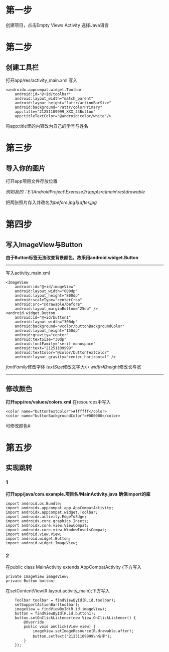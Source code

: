 # 第一步
创建项目，点击Empty Views Activity
选择Java语言
# 第二步
## 创建工具栏
打开app/res/activity_main.xml
写入

    <androidx.appcompat.widget.Toolbar
        android:id="@+id/toolbar"
        android:layout_width="match_parent"
        android:layout_height="?attr/actionBarSize"
        android:background="?attr/colorPrimary"
        app:title="21251109999_XXX_23Button"
        app:titleTextColor="@android:color/white"/>

将app:title里的内容改为自己的学号与姓名
# 第三步
## 导入你的图片
打开app项目文件存放位置

*例如我的：E:\AndroidProject\Exercise2r\app\src\main\res\drawable*

把两张照片存入并改名为*before.jpg*与*after.jpg*
# 第四步
## 写入ImageView与Button
**由于Button标签无法改变背景颜色，故采用android.widget.Button**
***
写入activity_main.xml

    <ImageView
        android:id="@+id/imageView"
        android:layout_width="600dp"
        android:layout_height="800dp"
        android:scaleType="centerCrop"
        android:src="@drawable/before"
        android:layout_marginBottom="25dp" />
    <android.widget.Button
        android:id="@+id/button1"
        android:layout_width="300dp"
        android:background="@color/buttonBackgroundColor"
        android:layout_height="150dp"
        android:gravity="center"
        android:textSize="30dp"
        android:fontFamily="serif-monospace"
        android:text="21251109999"
        android:textColor="@color/buttonTextColor"
        android:layout_gravity="center_horizontal" />

*fontFamily*修改字体
*textSize*修改文字大小
*width和height*修改长与宽
***
## 修改颜色
**打开app/res/values/colors.xml**
在resources中写入

    <color name="buttonTextColor">#ffffff</color>
    <color name="buttonBackgroundColor">#000000</color>

可修改颜色#
# 第五步
## 实现跳转
### 1
**打开app/java/com.example.项目名/MainActivity.java**
**确保import的库**

    import android.os.Bundle;
    import androidx.appcompat.app.AppCompatActivity;
    import androidx.appcompat.widget.Toolbar;
    import androidx.activity.EdgeToEdge;
    import androidx.core.graphics.Insets;
    import androidx.core.view.ViewCompat;
    import androidx.core.view.WindowInsetsCompat;
    import android.view.View;
    import android.widget.Button;
    import android.widget.ImageView;

### 2
在public class MainActivity extends AppCompatActivity {下方写入

    private ImageView imageView;
    private Button button;

在setContentView(R.layout.activity_main);下方写入

        Toolbar toolbar = findViewById(R.id.toolbar);
        setSupportActionBar(toolbar);
        imageView = findViewById(R.id.imageView);
        button = findViewById(R.id.button1);
        button.setOnClickListener(new View.OnClickListener() {
            @Override
            public void onClick(View view) {
                imageView.setImageResource(R.drawable.after);
                button.setText("21251109999\n名字");
            }
        });



